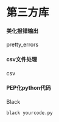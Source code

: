 # 第三方库
#### 美化报错输出
pretty_errors

#### csv文件处理
csv

#### PEP化python代码
Black

````
black yourcode.py
````
